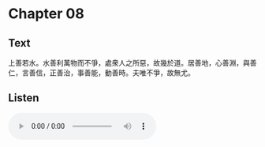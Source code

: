 # Chapter 08

## Text

上善若水。水善利萬物而不爭，處衆人之所惡，故幾於道。居善地，心善淵，與善仁，言善信，正善治，事善能，動善時。夫唯不爭，故無尤。

## Listen

<audio controls>
  <source src="./generated_audio/daodejing_08.wav" type="audio/wav">
  Your browser does not support the audio element.
</audio>

